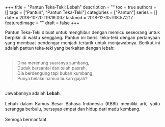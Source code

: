 +++
title = "Pantun Teka-Teki: Lebah"
description = ""
toc = true
authors = []
tags = ["Pantun", "Pantun Teka-Teki"]
categories = ["Pantun"]
series = []
date = 2018-10-20T19:19:00Z
lastmod = 2018-12-05T08:57:21Z
featuredImage = ""
draft = false
+++

<div style="text-align: justify;">Pantun Teka-Teki dibuat untuk menghibur dengan memicu seseorang untuk berpikir di waktu senggang. Pantun ini berisi teka-teki dengan pertanyaan yang membuat pendengar menjadi tertarik untuk menjawabnya. Berikut ini adalah pantun teka-teki yang berkaitan dengan lebah:<br /><br />
<blockquote class="tr_bq">Dina merenung suaranya sumbang,<br />Duduk bersantai dan telah pasrah,<br />Dia berdengung tapi bukan kumbang,<br />Punya belalai namun bukan gajah?</blockquote><br />
Jawabannya adalah <b>Lebah</b>.<br /><br />Lebah dalam Kamus Besar Bahasa Indonesia (KBBI) memiliki arti, yaitu serangga berbulu, bersayap empat dan hidup dari madu kembang.<br /><br />
Semoga bermanfaat.</div>
